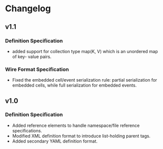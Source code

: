 Changelog
=========

v1.1
----

### Definition Specification

* added support for collection type map(K, V) which is an unordered map of key-
value pairs.

### Wire Format Specification

* Fixed the embedded cell/event serialization rule: partial serialization for
embedded cells, while full serialization for embedded events.

v1.0
----

### Definition Specification

* Added reference elements to handle namespace/file reference specifications.
* Modified XML definition format to introduce list-holding parent tags.
* Added secondary YAML definition format.
